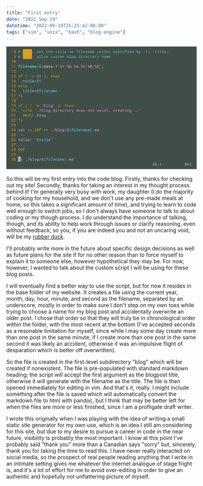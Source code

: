 ```yaml
---
title: "First entry"
date: "2022 Sep 19"
datetime: "2022-09-19T25:25:42-08:00"
tags: ["vim", "unix", "bash", "blog-engine"]
...
```


![The script, opened in [vim](https://www.vim.org/) and showing off my sweet terminal customization](../../assets/images/blogscript.png)

So this will be my first entry into the code blog. Firstly, thanks for checking out my site! Secondly, thanks for taking an interest in my thought process behind it! I'm generally very busy with work, my daughter (I do the majority of cooking for my household, and we don't use any pre-made meals at home, so this takes a significant amount of time), and trying to learn to code well enough to switch jobs, so I don't always have someone to talk to about coding or my though process. I do understand the importance of talking, though, and its ability to help work through issues or clarify reasoning, even without feedback; so you, if you are indeed you and not an uncaring void, will be my [rubber duck](https://en.wikipedia.org/wiki/Rubber_duck_debugging).

I'll probably write more in the future about specific design decisions as well as future plans for the site if for no other reason than to force myself to explain it to someone else, however hypothetical they may be. For now, however, I wanted to talk about the custom script I will be using for these blog posts.

I will eventually find a better way to use the script, but for now it resides in the base folder of my website. It creates a file using the current year, month, day, hour, minute, and second as the filename, separated by an underscore, mostly in order to make sure I don't step on my own toes while trying to choose a name for my blog post and accidentally overwrite an older post. I chose that order so that they will truly be in chronological order within the folder, with the most recent at the bottom (I've accepted seconds as a resonable limitation for myself, since while I may some day create more than one post in the same minute, if I create more than one post in the same second it was likely an accident, otherwise it was an impulsive flight of desparation which is better off overwritten). 

So the file is created in the first-level subdirectory "blog" which will be created if nonexistent. The file is pre-populated with standard markdown heading; the script will accept the first argument as the blogpost title, otherwise it will generate with the filename as the title. The file is then opened immediately for editing in vim. And that's it, really. I might include something after the file is saved which will automatically convert the markdown file to html with pandoc, but I think that may be better left for when the files are more or less finished, since I am a profligate draft writer.

I wrote this originally when I was playing with the idea of writing a small static site generator for my own use, which is an idea I still am considering for this site, but due to my desire to pursue a career in code in the near future, visibility is probably the most important. I know at this point I've probably said "thank you" more than a Canadian says "sorry" but, sincerely, thank you for taking the time to read this. I have never really interacted on social media, so the prospect of real people reading anything that I write in an intimate setting gives me whatever the internet analogue of stage fright is, and it's a lot of effort for me to avoid over-editing in order to give an authentic and hopefully not unflattering picture of myself. 
